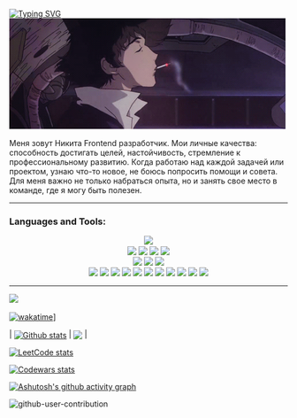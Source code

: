 
[![Typing SVG](https://readme-typing-svg.herokuapp.com?font=Roboto&duration=8000&pause=2000&color=F70000&center=true&vCenter=true&width=850&height=100&lines=Приветствую😊+на+своем+gitHub+профиле💥+Я+Junior+Frontend+Developer+из+Тирасполя🗾)](https://git.io/typing-svg)
 </br>
[![Header](https://github.com/424Nkita-Csharsfta4/424Nkita-Csharsfta4/blob/main/424Nkita-Csharsfta4-main/assets/1.gif )](https://vk.com/php1234python)

Меня зовут Никита Frontend разработчик.
Мои личные качества: способность достигать целей, настойчивость, стремление к профессиональному развитию.
Когда работаю над каждой задачей или проектом, узнаю что-то новое, не боюсь попросить помощи и совета.
Для меня важно не только набраться опыта, но и занять свое место в команде, где я могу быть полезен.
__________________________________________________________________________________________________________
### Languages and Tools:
<p align="center">
  <code><img width="5%" src="https://raw.githubusercontent.com/yurijserrano/Github-Profile-Readme-Logos/f994c418a134b58c4aec11152f6a4a33fa89da26/text%20editors/vscode.svg"></code>
 </br>
  <code><img width="5%" src="https://raw.githubusercontent.com/yurijserrano/Github-Profile-Readme-Logos/f994c418a134b58c4aec11152f6a4a33fa89da26/others/html.svg"></code>
  <code><img width="5%" src="https://raw.githubusercontent.com/yurijserrano/Github-Profile-Readme-Logos/f994c418a134b58c4aec11152f6a4a33fa89da26/others/css.svg"></code>
  <code><img width="5%" src="https://raw.githubusercontent.com/yurijserrano/Github-Profile-Readme-Logos/f994c418a134b58c4aec11152f6a4a33fa89da26/programming%20languages/c%23.svg"></code>
  <code><img width="5%" src="https://raw.githubusercontent.com/yurijserrano/Github-Profile-Readme-Logos/f994c418a134b58c4aec11152f6a4a33fa89da26/programming%20languages/javascript.svg"></code></br>
   <code><img width="5%" src="https://raw.githubusercontent.com/yurijserrano/Github-Profile-Readme-Logos/master/programming%20languages/php.png"></code>
     <code><img width="5%" src="https://raw.githubusercontent.com/yurijserrano/Github-Profile-Readme-Logos/f994c418a134b58c4aec11152f6a4a33fa89da26/frameworks/nodejs.svg"></code>
  <code><img width="5%" src="https://raw.githubusercontent.com/yurijserrano/Github-Profile-Readme-Logos/f994c418a134b58c4aec11152f6a4a33fa89da26/frameworks/vuejs.svg"></code></br>
 <code><img width="5%" src="https://raw.githubusercontent.com/yurijserrano/Github-Profile-Readme-Logos/f994c418a134b58c4aec11152f6a4a33fa89da26/frameworks/boostrap.svg"></code>
     <code><img width="5%" src="https://raw.githubusercontent.com/yurijserrano/Github-Profile-Readme-Logos/f994c418a134b58c4aec11152f6a4a33fa89da26/frameworks/jquery.svg"></code>
   <code><img width="5%" src="https://raw.githubusercontent.com/yurijserrano/Github-Profile-Readme-Logos/f994c418a134b58c4aec11152f6a4a33fa89da26/databases/mysql.svg"></code>
   <code><img src="https://skillicons.dev/icons?i=react"></code>
   <code><img src="https://skillicons.dev/icons?i=ts"></code>
     <code><img src="https://skillicons.dev/icons?i=next"></code>
    <code><img src="https://skillicons.dev/icons?i=kotlin"></code>
    <code><img src="https://skillicons.dev/icons?i=figma"></code> 
    <code><img src="https://skillicons.dev/icons?i=tailwind"></code>
    <code><img src="https://skillicons.dev/icons?i=flutter"></code> 
<code><img src="https://skillicons.dev/icons?i=dart"></code> 
</p>

__________________________________________________________________________________________________________



<img src="https://github-readme-stats.vercel.app/api/top-langs/?username=424Nkita-Csharsfta4&langs_count=15)%5D(https://github.com/424Nkita-Csharsfta4/github-readme-stats"/>

[![wakatime](https://wakatime.com/badge/user/cf2e46aa-fc31-44e5-8e73-04b1a4814573.svg)](https://wakatime.com/@cf2e46aa-fc31-44e5-8e73-04b1a4814573)]

| <a href="https://github.com/424Nkita-Csharsfta4/github-readme-stats"><img align="center" src="https://github-readme-stats.vercel.app/api?username=424Nkita-Csharsfta4&theme=dark&show_icons=true&include_all_commits=true&hide_border=true" alt="Github stats" /></a> | <a href="https://github.com/424Nkita-Csharsfta4/github-readme-stats"><img align="center" src="https://github-readme-stats.vercel.app/api/top-langs/?username=424Nkita-Csharsfta4&layout=compact&hide_border=true&theme=dark" /></a> |


[![LeetCode stats](https://leetcode-stats-six.vercel.app/?username=Nikita_Dev&theme=dark)](https://leetcode.com/Nikita_Dev/)

[![Codewars stats](https://www.codewars.com/users/424Nkita-Csharsfta4/badges/large)](https://www.codewars.com/users/424Nkita-Csharsfta4)

[![Ashutosh's github activity graph](https://github-readme-activity-graph.vercel.app/graph?username=424Nkita-Csharsfta4&bg_color=070807&color=c9ff33&line=44ee47&point=d31212&area=true&hide_border=true)](https://github.com/ashutosh00710/github-readme-activity-graph)


![github-user-contribution](https://user-images.githubusercontent.com/103760832/201751006-e2a8188c-f1aa-4364-8b43-b652950028e9.svg)



